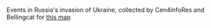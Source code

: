 Events in Russia's invasion of Ukraine, collected by Cen4infoRes and Bellingcat for [this map](https://maphub.net/Cen4infoRes/russian-ukraine-monitor)
